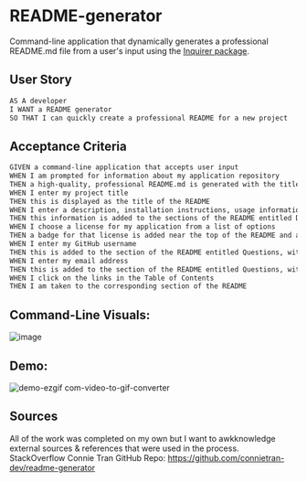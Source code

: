 # README-generator
Command-line application that dynamically generates a professional README.md file from a user's input using the [Inquirer package](https://www.npmjs.com/package/inquirer).
<br/>

## User Story

```md
AS A developer
I WANT a README generator
SO THAT I can quickly create a professional README for a new project
```

## Acceptance Criteria
```md
GIVEN a command-line application that accepts user input
WHEN I am prompted for information about my application repository
THEN a high-quality, professional README.md is generated with the title of my project and sections entitled Description, Table of Contents, Installation, Usage, License, Contributing, Tests, and Questions
WHEN I enter my project title
THEN this is displayed as the title of the README
WHEN I enter a description, installation instructions, usage information, contribution guidelines, and test instructions
THEN this information is added to the sections of the README entitled Description, Installation, Usage, Contributing, and Tests
WHEN I choose a license for my application from a list of options
THEN a badge for that license is added near the top of the README and a notice is added to the section of the README entitled License that explains which license the application is covered under
WHEN I enter my GitHub username
THEN this is added to the section of the README entitled Questions, with a link to my GitHub profile
WHEN I enter my email address
THEN this is added to the section of the README entitled Questions, with instructions on how to reach me with additional questions
WHEN I click on the links in the Table of Contents
THEN I am taken to the corresponding section of the README
```

## Command-Line Visuals:
![image](https://github.com/user-attachments/assets/9bfdc5c9-2305-4b61-af42-c8841bdfeba5)

## Demo:
![demo-ezgif com-video-to-gif-converter](https://github.com/user-attachments/assets/ba178b6c-50ad-4eea-bde8-4e883f690c2f)


## Sources
All of the work was completed on my own but I want to awkknowledge external sources & references that were used in the process.
<br/>
StackOverflow
Connie Tran GitHub Repo: https://github.com/connietran-dev/readme-generator

